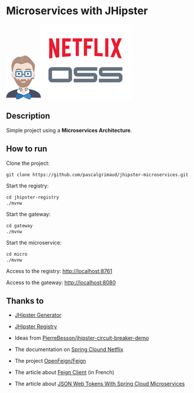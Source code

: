 # Microservices with JHipster

[![jhipster](_images/logo-jhipster.png)](http://jhipster.github.io/)[![netflix](_images/netflix.png)](https://netflix.github.io/)

## Description

Simple project using a **Microservices Architecture**.


## How to run

Clone the project:

```
git clone https://github.com/pascalgrimaud/jhipster-microservices.git
```

Start the registry:

```
cd jhipster-registry
./mvnw
```

Start the gateway:
```
cd gateway
./mvnw
```

Start the microservice:

```
cd micro
./mvnw
```

Access to the registry: [http://localhost:8761](http://localhost:8761)

Access to the gateway: [http://localhost:8080](http://localhost:8080)


## Thanks to

* [JHipster Generator](https://github.com/jhipster/generator-jhipster)

* [JHipster Registry](https://github.com/jhipster/jhipster-registry)

* Ideas from [PierreBesson/jhipster-circuit-breaker-demo](https://github.com/PierreBesson/jhipster-circuit-breaker-demo)

* The documentation on [Spring Clound Netflix](http://cloud.spring.io/spring-cloud-netflix/spring-cloud-netflix.html)

* The project [OpenFeign/Feign](https://github.com/OpenFeign/feign)

* The article about [Feign Client](http://blog.ippon.fr/2016/09/21/feign-encore-un-client-http/) (in French)

* The article about [JSON Web Tokens With Spring Cloud Microservices](https://keyholesoftware.com/2016/06/20/json-web-tokens-with-spring-cloud-microservices/)
